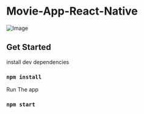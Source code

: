 # Movie-App-React-Native

![Image](https://cdn.dribbble.com/userupload/7496200/file/original-7e033af74b861badff3e2d8c31594f83.png?compress=1&resize=1024x768)

## Get Started

install dev dependencies

### `npm install`

Run The app

### `npm start`

